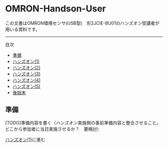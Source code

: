 # OMRON-Handson-User

この文書はOMRON環境センサ(USB型)　形2JCIE-BU01のハンズオン受講者が用いる資料です。


---

目次

- [準備](#S-0)
- [ハンズオン(1)](1.md)
- [ハンズオン(2)](2.md)
- [ハンズオン(3)](3.md)
- [ハンズオン(4)](4.md)
- [ハンズオン(5)](5.md)
- [後始末](cleanup.md)

## <a name="S-0">準備</a>

[TODO]準備内容を書く（ハンズオン実施側の事前準備内容と整合させること。どこから参加者に当日実施させるか？　要検討）

[ハンズオン(1)](1.md)に進む